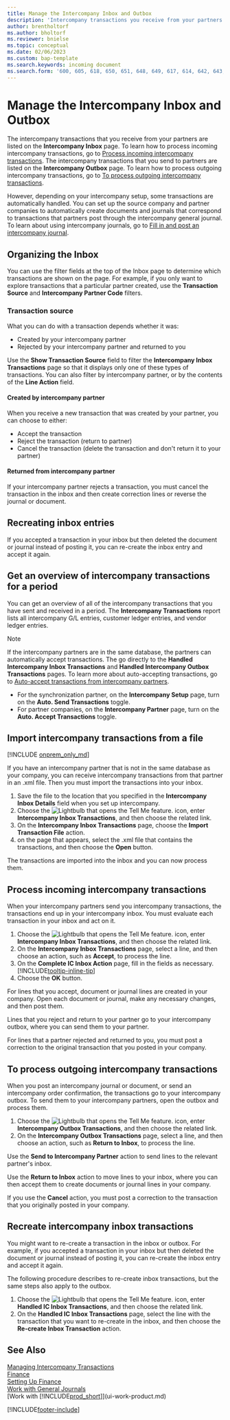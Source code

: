 ```yaml
---
title: Manage the Intercompany Inbox and Outbox
description: 'Intercompany transactions you receive from your partners are listed in the intercompany inbox, where you process them manually or automatically.'
author: brentholtorf
ms.author: bholtorf
ms.reviewer: bnielse
ms.topic: conceptual
ms.date: 02/06/2023
ms.custom: bap-template
ms.search.keywords: incoming document
ms.search.form: '600, 605, 618, 650, 651, 648, 649, 617, 614, 642, 643, 640, 641, 613, 616, 646, 647, 644, 645, 615, 619, 612, 638, 639, 636, 637, 611'
---
```

# <a name="manage-the-intercompany-inbox-and-outbox" />Manage the Intercompany Inbox and Outbox

The intercompany transactions that you receive from your partners are listed on the **Intercompany Inbox** page. To learn how to process incoming intercompany transactions, go to [Process incoming intercompany transactions](#process-incoming-intercompany-transactions). The intercompany transactions that you send to partners are listed on the **Intercompany Outbox** page. To learn how to process outgoing intercompany transactions, go to [To process outgoing intercompany transactions](#to-process-outgoing-intercompany-transactions).

However, depending on your intercompany setup, some transactions are automatically handled. You can set up the source company and partner companies to automatically create documents and journals that correspond to transactions that partners post through the intercompany general journal. To learn about using intercompany journals, go to [Fill in and post an intercompany journal](intercompany-how-work-documents-journals.md#fill-in-and-post-an-intercompany-journal).  

## <a name="organizing-the-inbox" />Organizing the Inbox

You can use the filter fields at the top of the Inbox page to determine which transactions are shown on the page. For example, if you only want to explore transactions that a particular partner created, use the **Transaction Source** and **Intercompany Partner Code** filters.  

### <a name="transaction-source" />Transaction source

What you can do with a transaction depends whether it was:  

* Created by your intercompany partner  
* Rejected by your intercompany partner and returned to you  

Use the **Show Transaction Source** field to filter the **Intercompany Inbox Transactions** page so that it displays only one of these types of transactions. You can also filter by intercompany partner, or by the contents of the **Line Action** field.  

#### <a name="created-by-intercompany-partner" />Created by intercompany partner

 When you receive a new transaction that was created by your partner, you can choose to either:

* Accept the transaction  
* Reject the transaction (return to partner)  
* Cancel the transaction (delete the transaction and don't return it to your partner)  

#### <a name="returned-from-intercompany-partner" />Returned from intercompany partner

If your intercompany partner rejects a transaction, you must cancel the transaction in the inbox and then create correction lines or reverse the journal or document.  

## <a name="recreating-inbox-entries" />Recreating inbox entries

If you accepted a transaction in your inbox but then deleted the document or journal instead of posting it, you can re-create the inbox entry and accept it again.  

## <a name="get-an-overview-of-intercompany-transactions-for-a-period" />Get an overview of intercompany transactions for a period

You can get an overview of all of the intercompany transactions that you have sent and received in a period. The **Intercompany Transactions** report lists all intercompany G/L entries, customer ledger entries, and vendor ledger entries.

> [!NOTE]  
> If the intercompany partners are in the same database, the partners can automatically accept transactions. The go directly to the **Handled Intercompany Inbox Transactions** and **Handled Intercompany Outbox Transactions** pages. To learn more about auto-accepting transactions, go to [Auto-accept transactions from intercompany partners](intercompany-how-setup.md#auto-accept-transactions-from-intercompany-partners).  
>
> * For the synchronization partner, on the **Intercompany Setup** page, turn on the **Auto. Send Transactions** toggle.
> * For partner companies, on the **Intercompany Partner** page, turn on the **Auto. Accept Transactions** toggle.  

## <a name="import-intercompany-transactions-from-a-file" />Import intercompany transactions from a file

[!INCLUDE [onprem_only_md](includes/onprem_only_md.md)]

If you have an intercompany partner that is not in the same database as your company, you can receive intercompany transactions from that partner in an .xml file. Then you must import the transactions into your inbox.  

1. Save the file to the location that you specified in the **Intercompany Inbox Details** field when you set up intercompany.  
2. Choose the ![Lightbulb that opens the Tell Me feature.](media/ui-search/search_small.png "Tell me what you want to do") icon, enter **Intercompany Inbox Transactions**, and then choose the related link.
3. On the **Intercompany Inbox Transactions** page, choose the **Import Transaction File** action.  
4. on the page that appears, select the .xml file that contains the transactions, and then choose the **Open** button.  

The transactions are imported into the inbox and you can now process them.

## <a name="process-incoming-intercompany-transactions" />Process incoming intercompany transactions

When your intercompany partners send you intercompany transactions, the transactions end up in your intercompany inbox. You must evaluate each transaction in your inbox and act on it.  

1. Choose the ![Lightbulb that opens the Tell Me feature.](media/ui-search/search_small.png "Tell me what you want to do") icon, enter **Intercompany Inbox Transactions**, and then choose the related link.  
2. On the **Intercompany Inbox Transactions** page, select a line, and then choose an action, such as **Accept**, to process the line.
3. On the **Complete IC Inbox Action** page, fill in the fields as necessary. [!INCLUDE[tooltip-inline-tip](includes/tooltip-inline-tip_md.md)]
4. Choose the **OK** button.  

For lines that you accept, document or journal lines are created in your company. Open each document or journal, make any necessary changes, and then post them.  

Lines that you reject and return to your partner go to your intercompany outbox, where you can send them to your partner.

For lines that a partner rejected and returned to you, you must post a correction to the original transaction that you posted in your company.

## <a name="to-process-outgoing-intercompany-transactions" />To process outgoing intercompany transactions

When you post an intercompany journal or document, or send an intercompany order confirmation, the transactions go to your intercompany outbox. To send them to your intercompany partners, open the outbox and process them.  

1. Choose the ![Lightbulb that opens the Tell Me feature.](media/ui-search/search_small.png "Tell me what you want to do") icon, enter **Intercompany Outbox Transactions**, and then choose the related link.  
2. On the **Intercompany Outbox Transactions** page, select a line, and then choose an action, such as **Return to Inbox**, to process the line.

Use the **Send to Intercompany Partner** action to send lines to the relevant partner's inbox.

Use the **Return to Inbox** action to move lines to your inbox, where you can then accept them to create documents or journal lines in your company.  

If you use the **Cancel** action, you must post a correction to the transaction that you originally posted in your company.  

## <a name="recreate-intercompany-inbox-transactions" />Recreate intercompany inbox transactions

You might want to re-create a transaction in the inbox or outbox. For example, if you accepted a transaction in your inbox but then deleted the document or journal instead of posting it, you can re-create the inbox entry and accept it again.  

The following procedure describes to re-create inbox transactions, but the same steps also apply to the outbox.

1. Choose the ![Lightbulb that opens the Tell Me feature.](media/ui-search/search_small.png "Tell me what you want to do") icon, enter **Handled IC Inbox Transactions**, and then choose the related link.  
2. On the **Handled IC Inbox Transactions** page, select the line with the transaction that you want to re-create in the inbox, and then choose the **Re-create Inbox Transaction** action.  

## <a name="see-also" />See Also

[Managing Intercompany Transactions](intercompany-manage.md)  
[Finance](finance.md)  
[Setting Up Finance](finance-setup-finance.md)  
[Work with General Journals](ui-work-general-journals.md)  
[Work with [!INCLUDE[prod_short](includes/prod_short.md)]](ui-work-product.md)


[!INCLUDE[footer-include](includes/footer-banner.md)]
